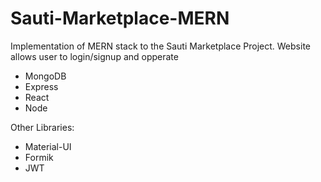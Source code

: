 # Sauti-Marketplace-MERN
Implementation of MERN stack to the Sauti Marketplace Project.
Website allows user to login/signup and opperate 

* MongoDB
* Express
* React
* Node

Other Libraries:
* Material-UI
* Formik
* JWT
